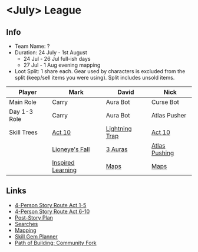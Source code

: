 # \<July> League

## Info

- Team Name: ?
- Duration: 24 July - 1st August
  - 24 Jul - 26 Jul full-ish days
  - 27 Jul - 1 Aug evening mapping
- Loot Split: 1 share each. Gear used by characters is excluded from the split (keep/sell items you were using). Split includes unsold items.

| Player | Mark | David | Nick |
| -- | -- | -- | -- |
| Main Role | Carry | Aura Bot | Curse Bot |
| Day 1-3 Role | Carry | Aura Bot | Atlas Pusher |
| Skill Trees | [Act 10](https://www.pathofexile.com/passive-skill-tree/3.14.0/AAAABAICAGOnW6_dRhR1jblh69nGkAqNfXpTxKINjY2_pMIRgfT4exRirAiJYRDI3OcKcaGa8cLs35hxQ_66r-v2o6fUMfqPT02SlQVRR38CI_Y51BUgA6LrFF1oz3owfGJa_W6Hdi8kZ6BKfQYjoSLpvWyMsXznVPocw-buDujW_sgbAX8rJJ21COOfQdPUI5smu-PvegqbGf5299N-JP3KqTqzBbUB0bTFMpT_3rEBZdPBM6JAo4qgn7p__MU=) | [Lightning Trap](https://www.pathofexile.com/passive-skill-tree/3.14.0/AAAABAABAEmx1S4wW8rT7BjXz-jVvoqsl3_GRnHxs8DjajbBxUtX74j5N2-egwnKSpMntAzbWZuGsZBkqta-J6kdg7fWflmP-i2o) | [Act 10](https://www.pathofexile.com/passive-skill-tree/3.14.0/AAAABAMDAFwUKo2dY_FsWfOUb7zq73wrUJuKZ3FRYBzONsWvp2ZUCfZfP_NfxPa73VBHNunYJJf0GjiWdAY5BAedrt-wxooRLQN1kFX60uRRSRs8BYdlghDr7uxVRKt99UqfFm8NzRnYakMGDq4-vk98u8auVca3PiycHKfwHzwt7w49DxQgfINWSDbYTLPzBmjyibxfBK8Y-6pVrp_Lj6YreBBYl5UQUacIOlhb1di9J-062CSqCPSDXwxffEsabIPb_lTjah8CoObEzhkuLOJyD20ZZp4nL_4KogBG_oyxZroVJ4PMU6VnmwSzrJjAZg==) |
| | [Lioneye's Fall](https://www.pathofexile.com/passive-skill-tree/3.14.0/AAAABAICAFb63UYUdY25nMRvV2HrJpWNfXpTxKLjnxa_pMI31P1uwaBirGXTYRBsjBX9w-Z4GQwlf_ua8e95wuxZ0rU535hxQxqNsXyn1DH6oJ9Nkh9BlQXbRvLmUUc8_ow2MHznVMHVidM51M3q74-v613yjYHrFLkCXWjo1psmFqpiWp2qCImHdu0_Z6DKqSP2pAXpvbciBX1jp1smDWDn6hGBNj35M38r8LtwUmHiH0yXBuXmz3oF-SoL3viYU3b3JP0byHfXBbVVS7TFPdH_3rEB-hzIzP7IpHhKfY2_) | [3 Auras](https://www.pathofexile.com/passive-skill-tree/3.14.0/AAAABAABAEmxtAxwu-wY18--iv5JGo9_xkZxfln7CcDj9trhiMHFS1fZEx2qm7UvbxmKb56DCcpKLajbWV-wt9bDOvGzJ6mxkO-IytP5N5Mn) | [Atlas Pushing](https://www.pathofexile.com/passive-skill-tree/3.14.0/AAAABAMDAFwUKo2dYy2p8WxZ85RvvOrvfCtQm4pncbc4UWDAZjbFr6ci9An2Xz-hL_NfFSeOE1BHSVFG_pUuvop_xmaeGjiWdAY542KdrsaKA3WQVeNq5FFJGzwFh2V90pMn7FV99UqfFm8NzUpA34orwGpDEFGuPr5Ppwh8u2wLkTdVxrc-LJwcp_AfPC3vDj0PU6XYvTbYTLNmumjyibxfBI_6_goI9JeVBg4abIPbHwJWSCftLOIkqvuqg18MX3xLcg_w1W0ZoOb60qIAEZb-VFvVGS462GNfBAc6WJf0Jy8HHjbp2CRUroyxZ5sEs6yYg8zE9mZUFCDGrvMGHM6fyxBY) |
| | [Inspired Learning](https://www.pathofexile.com/passive-skill-tree/3.14.0/AAAABAICAFb63UYUdY25nMS95sCcjX16U--PxKLjnxa_pMI31P1uYqxl02EQbIzD5gwlVYVZ0iaVmvHC7O9535i1OXFDsXyn1M3qPs9Nkh9BlQXPelVLh3aMNjB8-TMj9onTOdTxiq_rXfJh6zH66xS5Al1oPdGbJpcGYlqdqqCf5ebtP2egUUcIiaQF6b3KqdtG6Na3Ig1g5-qlyzY9Bfl_K_C7cFJh4h9Mjb8qC2OnBX3nVN74mFN296c0JP0byHfXBbXB1bTFEYH_3rEBFqr6HMjM_sikeEp9z90=) | [Maps](https://www.pathofexile.com/passive-skill-tree/3.14.0/AAAABAABABzc_EdR-ySwVeD7CaKj4YiYrVhauJPviITFL2_iraEvV8nK0wkH1890EOjWA5Z_xvLSDXxbJujBM3JuPWBDb56vjV-wKPrB8-vukycdFHC7zRYkwAnZoj5GcUgEpwjdklgXPEt_-yZFGYqDCRr-SbG0DFIpWNzquoCkFy_sGCLqwzoncxqPOyh4xxqN9tr60o9GVdbZE12OjxodqspGg9lk5_k3vorKSgW1m7W-gDFFHxjBxQ==) | [Maps](https://www.pathofexile.com/passive-skill-tree/3.14.0/AAAABAMBAHpwm6EdFIWxzRZZ8_fXVeDfioCkEVAYateWJMCCHmwLFy8xRacrH8fBxR8YOpEmRVhav7g8KE5t7-vowQkHfqG7_A0ffOUUsOL3kQdyqewY_EdhinQQiEJSKayYf8ZmnjNybRmsiZJ0WAdp2HIPaFiPRpwyVdb60l2OTC3DbXzwIvRk5y2LhEg7DayqLL9CesHzeC990lxrVK6cvonYEQ9R-6XEkyc=) |

## Links

- [4-Person Story Route Act 1-5](https://github.com/nick-ng/poe-map-team/blob/main/story-route/4-player-part-1.md)
- [4-Person Story Route Act 6-10](https://github.com/nick-ng/poe-map-team/blob/main/story-route/4-player-part-2.md)
- [Post-Story Plan](https://github.com/nick-ng/poe-map-team/blob/main/story-route/4-player-part-3-mapping.md)
- [Searches](https://github.com/nick-ng/poe-map-team/wiki/Searches)
- [Mapping](https://github.com/nick-ng/poe-map-team/wiki/Mapping)
- [Skill Gem Planner](https://poegem.k8s.zk.io/)
- [Path of Building: Community Fork](https://pathofbuilding.community/)
